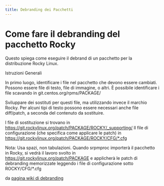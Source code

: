 ```yaml
---
title: Debranding dei Pacchetti
---
```


# Come fare il debranding del pacchetto Rocky

Questo spiega come eseguire il debrand di un pacchetto per la distribuzione Rocky Linux.


Istruzioni Generali

In primo luogo, identificare i file nel pacchetto che devono essere cambiati. Possono essere file di testo, file di immagine, o altri. È possibile identificare i file scavando in git.centos.org/rpms/PACKAGE/

Sviluppare dei sostituti per questi file, ma utilizzando invece il marchio Rocky. Per alcuni tipi di testo possono essere necessari anche file diff/patch, a seconda del contenuto da sostituire.

I file di sostituzione si trovano in https://git.rockylinux.org/patch/PACKAGE/ROCKY/_supporting/ Il file di configurazione (che specifica come applicare le patch) in https://git.rockylinux.org/patch/PACKAGE/ROCKY/CFG/*.cfg

Nota: Usa spazi, non tabulazioni. Quando srpmproc importerà il pacchetto in Rocky, si vedrà il lavoro svolto in https://git.rockylinux.org/patch/PACKAGE e applicherà le patch di debranding memorizzate leggendo i file di configurazione sotto ROCKY/CFG/*.cfg


da [pagina wiki di debranding](https://wiki.rockylinux.org/team/release_engineering/debranding/)
